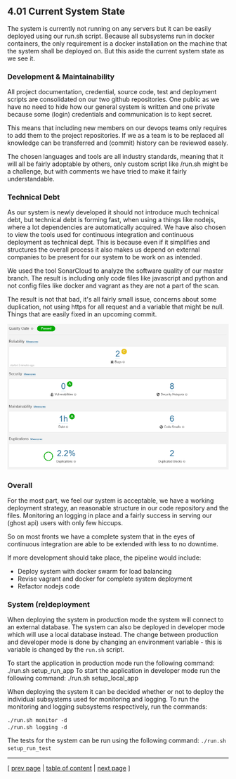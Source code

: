 ## 4.01 Current System State
<!-- **What do we write in this section? Is there more to say? The future of the system?** -->

<!-- // TOOD: Skriv Technical debt afsnit
    run.sh
    swarm
    db deployment
    -->

<!-- // TODO: Rewrite the following: -->
The system is currently not running on any servers but it can be easily deployed using our run.sh script. Because all subsystems run in docker containers, the only requirement is a docker installation on the machine that the system shall be deployed on. But this aside the current system state as we see it.

### Development & Maintainability
All project documentation, credential, source code, test and deployment scripts are consolidated on our two github repositories.
One public as we have no need to hide how our general system is written and one private because some (login) credentials and communication is to kept secret.

This means that including new members on our devops teams only requires to add them to the project repositories. If we as a team is to be replaced all knowledge can be transferred and (commit) history can be reviewed easely.

The chosen languages and tools are all industry standards, meaning that it will all be fairly adoptable by others, only custom script like /run.sh might be a challenge, but with comments we have tried to make it fairly understandable.

### Technical Debt
As our system is newly developed it should not introduce much technical debt, but technical debt is forming fast, when using a things like nodejs, where a lot dependencies are automatically acquired. We have also chosen to view the tools used for continuous integration and continuous deployment as technical dept. This is because even if it simplifies and structures the overall process it also makes us depend on external companies to be present for our system to be work on as intended.

We used the tool SonarCloud to analyze the software quality of our master branch. The result is including only code files like javascript and python and not config files like docker and vagrant as they are not a part of the scan.

The result is not that bad, it's all fairly small issue, concerns about some duplication, not using https for all request and a variable that might be null. Things that are easily fixed in an upcoming commit.

![SonarCloud Overview](../images/ch4_sonarcloud_1.png)




### Overall
For the most part, we feel our system is acceptable, we have a working deployment strategy, an reasonable structure in our code repository and the files. Monitoring an logging in place and a fairly success in serving our (ghost api) users with only few hiccups.

So on most fronts we have a complete system that in the eyes of continuous integration are able to be extended with less to no downtime.

If more development should take place, the pipeline would include:
- Deploy system with docker swarm for load balancing
- Revise vagrant and docker for complete system deployment
- Refactor nodejs code
 
### System (re)deployment
When deploying the system in production mode the system will connect to an external database. The system can also be deployed in developer mode which will use a local database instead. The change between production and developer mode is done by changing an environment variable - this is variable is changed by the `run.sh` script.

To start the application in production mode run the following command: ./run.sh setup_run_app
To start the application in developer mode run the following command: ./run.sh setup_local_app

When deploying the system it can be decided whether or not to deploy the individual subsystems used for monitoring and logging. To run the monitoring and logging subsystems respectively, run the commands: 
```
./run.sh monitor -d
./run.sh logging -d
```

The tests for the system can be run using the following command: `./run.sh setup_run_test`

---
[ [prev page](../chapters/400_lessons_learned_perspective.md) | [table of content](../table_of_content.md) | [next page](../chapters/402_conclusion.md) ]